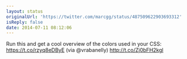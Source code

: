```yaml
---
layout: status
originalUrl: 'https://twitter.com/marcgg/status/487509622903693312'
isReply: false
date: 2014-07-11 08:12:06
---
```


Run this and get a cool overview of the colors used in your CSS: https://t.co/rzyq8eDByE (via @vrabanelly) http://t.co/Zj0bFH2kgl
